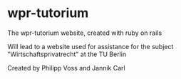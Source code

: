 # wpr-tutorium
The wpr-tutorium website, created with ruby on rails

Will lead to a website used for assistance for the subject "Wirtschaftsprivatrecht" at the TU Berlin

Created by Philipp Voss and Jannik Carl
